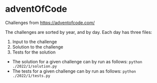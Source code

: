 # adventOfCode

Challenges from https://adventofcode.com/

The challenges are sorted by year, and by day. Each day has three files:

1. Input to the challenge
2. Solution to the challenge
3. Tests for the solution

- The solution for a given challenge can by run as follows: `python ./2022/1/solution.py`
- The tests for a given challenge can by run as follows: `python ./2022/1/tests.py`
